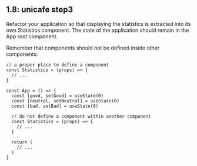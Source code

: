## 1.8: unicafe step3
Refactor your application so that displaying the statistics is extracted into its own Statistics component. The state of the application should remain in the App root component.

Remember that components should not be defined inside other components:

```JSX
// a proper place to define a component
const Statistics = (props) => {
  // ...
}

const App = () => {
  const [good, setGood] = useState(0)
  const [neutral, setNeutral] = useState(0)
  const [bad, setBad] = useState(0)

  // do not define a component within another component
  const Statistics = (props) => {
    // ...
  }

  return (
    // ...
  )
}
```